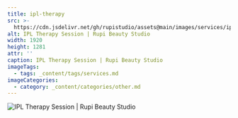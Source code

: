 ```yaml
---
title: ipl-therapy
src: >-
  https://cdn.jsdelivr.net/gh/rupistudio/assets@main/images/services/ipl-therapy.webp
alt: IPL Therapy Session | Rupi Beauty Studio
width: 1920
height: 1281
attr: ''
caption: IPL Therapy Session | Rupi Beauty Studio
imageTags:
  - tags: _content/tags/services.md
imageCategories:
  - category: _content/categories/other.md
---
```


![IPL Therapy Session | Rupi Beauty Studio](https://cdn.jsdelivr.net/gh/rupistudio/assets@main/images/services/ipl-therapy.webp "IPL Therapy Session | Rupi Beauty Studio")
